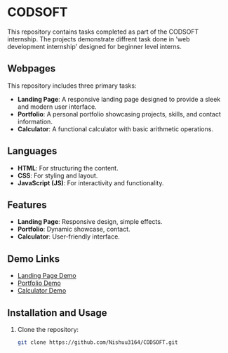 # CODSOFT

This repository contains tasks completed as part of the CODSOFT internship. The projects demonstrate diffrent task done in 'web development internship' designed for beginner level interns.
## Webpages

This repository includes three primary tasks:
- **Landing Page**: A responsive landing page designed to provide a sleek and modern user interface.
- **Portfolio**: A personal portfolio showcasing projects, skills, and contact information.
- **Calculator**: A functional calculator with basic arithmetic operations.

## Languages

- **HTML**: For structuring the content.
- **CSS**: For styling and layout.
- **JavaScript (JS)**: For interactivity and functionality.

## Features

- **Landing Page**: Responsive design, simple effects.
- **Portfolio**: Dynamic showcase, contact.
- **Calculator**: User-friendly interface.


## Demo Links

- [Landing Page Demo](https://nishuu3164.github.io/CODSOFT/level1_Task1/one.html)
- [Portfolio Demo](https://your-username.github.io/CODSOFT/portfolio)
- [Calculator Demo](https://your-username.github.io/CODSOFT/calculator)

## Installation and Usage

1. Clone the repository:
   ```sh
   git clone https://github.com/Nishuu3164/CODSOFT.git
